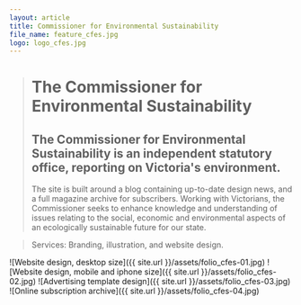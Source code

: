 ```yaml
---
layout: article
title: Commissioner for Environmental Sustainability
file_name: feature_cfes.jpg
logo: logo_cfes.jpg
---
```


> # The Commissioner for <br />Environmental Sustainability
> ## The Commissioner for Environmental Sustainability is an independent statutory office, reporting on Victoria's environment.
> The site is built around a blog containing up-to-date design news, and a full magazine archive for subscribers.
> Working with Victorians, the Commissioner seeks to enhance knowledge and understanding of issues relating to the social, economic and environmental aspects of an ecologically sustainable future for our state.

> Services: Branding, illustration, and website design.

![Website design, desktop size]({{ site.url }}/assets/folio_cfes-01.jpg)
![Website design, mobile and iphone size]({{ site.url }}/assets/folio_cfes-02.jpg)
![Advertising template design]({{ site.url }}/assets/folio_cfes-03.jpg)
![Online subscription archive]({{ site.url }}/assets/folio_cfes-04.jpg)

